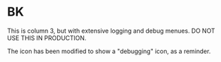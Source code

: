 # BK

This is column 3, but with extensive logging and debug menues. DO NOT USE THIS IN PRODUCTION.

The icon has been modified to show a "debugging" icon, as a reminder.